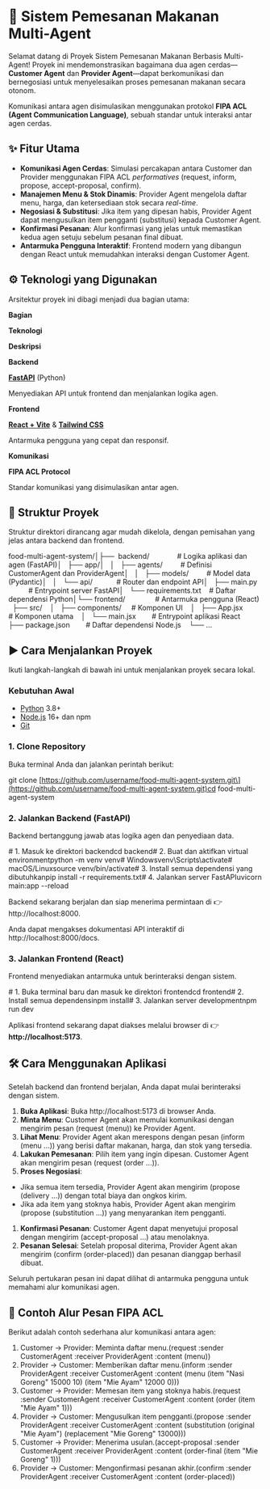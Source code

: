 # **🍔 Sistem Pemesanan Makanan Multi-Agent**

Selamat datang di Proyek Sistem Pemesanan Makanan Berbasis Multi-Agent! Proyek ini mendemonstrasikan bagaimana dua agen cerdas—**Customer Agent** dan **Provider Agent**—dapat berkomunikasi dan bernegosiasi untuk menyelesaikan proses pemesanan makanan secara otonom.

Komunikasi antara agen disimulasikan menggunakan protokol **FIPA ACL (Agent Communication Language)**, sebuah standar untuk interaksi antar agen cerdas.

## **✨ Fitur Utama**

- **Komunikasi Agen Cerdas**: Simulasi percakapan antara Customer dan Provider menggunakan FIPA ACL _performatives_ (request, inform, propose, accept-proposal, confirm).
- **Manajemen Menu & Stok Dinamis**: Provider Agent mengelola daftar menu, harga, dan ketersediaan stok secara _real-time_.
- **Negosiasi & Substitusi**: Jika item yang dipesan habis, Provider Agent dapat mengusulkan item pengganti (substitusi) kepada Customer Agent.
- **Konfirmasi Pesanan**: Alur konfirmasi yang jelas untuk memastikan kedua agen setuju sebelum pesanan final dibuat.
- **Antarmuka Pengguna Interaktif**: Frontend modern yang dibangun dengan React untuk memudahkan interaksi dengan Customer Agent.

## **⚙️ Teknologi yang Digunakan**

Arsitektur proyek ini dibagi menjadi dua bagian utama:

**Bagian**

**Teknologi**

**Deskripsi**

**Backend**

[**FastAPI**](https://fastapi.tiangolo.com/) (Python)

Menyediakan API untuk frontend dan menjalankan logika agen.

**Frontend**

[**React + Vite**](https://vitejs.dev/) & [**Tailwind CSS**](https://tailwindcss.com/)

Antarmuka pengguna yang cepat dan responsif.

**Komunikasi**

**FIPA ACL Protocol**

Standar komunikasi yang disimulasikan antar agen.

## **📂 Struktur Proyek**

Struktur direktori dirancang agar mudah dikelola, dengan pemisahan yang jelas antara backend dan frontend.

food-multi-agent-system/│├──  backend/              # Logika aplikasi dan agen (FastAPI)│   ├── app/│   │   ├── agents/         # Definisi CustomerAgent dan ProviderAgent│   │   ├── models/         # Model data (Pydantic)│   │   └── api/            # Router dan endpoint API│   ├── main.py             # Entrypoint server FastAPI│   └── requirements.txt    # Daftar dependensi Python│└── frontend/               # Antarmuka pengguna (React)    ├── src/    │   ├── components/     # Komponen UI    │   ├── App.jsx         # Komponen utama    │   └── main.jsx        # Entrypoint aplikasi React    ├── package.json        # Daftar dependensi Node.js    └── ...

## **▶️ Cara Menjalankan Proyek**

Ikuti langkah-langkah di bawah ini untuk menjalankan proyek secara lokal.

### **Kebutuhan Awal**

- [Python](https://www.python.org/downloads/) 3.8+
- [Node.js](https://nodejs.org/) 16+ dan npm
- [Git](https://git-scm.com/)

### **1\. Clone Repository**

Buka terminal Anda dan jalankan perintah berikut:

git clone \[https://github.com/username/food-multi-agent-system.git\](https://github.com/username/food-multi-agent-system.git)cd food-multi-agent-system

### **2\. Jalankan Backend (FastAPI)**

Backend bertanggung jawab atas logika agen dan penyediaan data.

\# 1. Masuk ke direktori backendcd backend# 2. Buat dan aktifkan virtual environmentpython -m venv venv# Windowsvenv\\Scripts\\activate# macOS/Linuxsource venv/bin/activate# 3. Install semua dependensi yang dibutuhkanpip install -r requirements.txt# 4. Jalankan server FastAPIuvicorn main:app --reload

Backend sekarang berjalan dan siap menerima permintaan di 👉 http://localhost:8000.

Anda dapat mengakses dokumentasi API interaktif di http://localhost:8000/docs.

### **3\. Jalankan Frontend (React)**

Frontend menyediakan antarmuka untuk berinteraksi dengan sistem.

\# 1. Buka terminal baru dan masuk ke direktori frontendcd frontend# 2. Install semua dependensinpm install# 3. Jalankan server developmentnpm run dev

Aplikasi frontend sekarang dapat diakses melalui browser di 👉 **http://localhost:5173**.

## **🛠️ Cara Menggunakan Aplikasi**

Setelah backend dan frontend berjalan, Anda dapat mulai berinteraksi dengan sistem.

1.  **Buka Aplikasi**: Buka http://localhost:5173 di browser Anda.
2.  **Minta Menu**: Customer Agent akan memulai komunikasi dengan mengirim pesan (request (menu)) ke Provider Agent.
3.  **Lihat Menu**: Provider Agent akan merespons dengan pesan (inform (menu ...)) yang berisi daftar makanan, harga, dan stok yang tersedia.
4.  **Lakukan Pemesanan**: Pilih item yang ingin dipesan. Customer Agent akan mengirim pesan (request (order ...)).
5.  **Proses Negosiasi**:

- Jika semua item tersedia, Provider Agent akan mengirim (propose (delivery ...)) dengan total biaya dan ongkos kirim.
- Jika ada item yang stoknya habis, Provider Agent akan mengirim (propose (substitution ...)) yang menyarankan item pengganti.

1.  **Konfirmasi Pesanan**: Customer Agent dapat menyetujui proposal dengan mengirim (accept-proposal ...) atau menolaknya.
2.  **Pesanan Selesai**: Setelah proposal diterima, Provider Agent akan mengirim (confirm (order-placed)) dan pesanan dianggap berhasil dibuat.

Seluruh pertukaran pesan ini dapat dilihat di antarmuka pengguna untuk memahami alur komunikasi agen.

## **💬 Contoh Alur Pesan FIPA ACL**

Berikut adalah contoh sederhana alur komunikasi antara agen:

1.  Customer → Provider: Meminta daftar menu.(request :sender CustomerAgent :receiver ProviderAgent :content (menu))
2.  Provider → Customer: Memberikan daftar menu.(inform :sender ProviderAgent :receiver CustomerAgent :content (menu (item "Nasi Goreng" 15000 10) (item "Mie Ayam" 12000 0)))
3.  Customer → Provider: Memesan item yang stoknya habis.(request :sender CustomerAgent :receiver CustomerAgent :content (order (item "Mie Ayam" 1)))
4.  Provider → Customer: Mengusulkan item pengganti.(propose :sender ProviderAgent :receiver CustomerAgent :content (substitution (original "Mie Ayam") (replacement "Mie Goreng" 13000)))
5.  Customer → Provider: Menerima usulan.(accept-proposal :sender CustomerAgent :receiver ProviderAgent :content (order-final (item "Mie Goreng" 1)))
6.  Provider → Customer: Mengonfirmasi pesanan akhir.(confirm :sender ProviderAgent :receiver CustomerAgent :content (order-placed))
